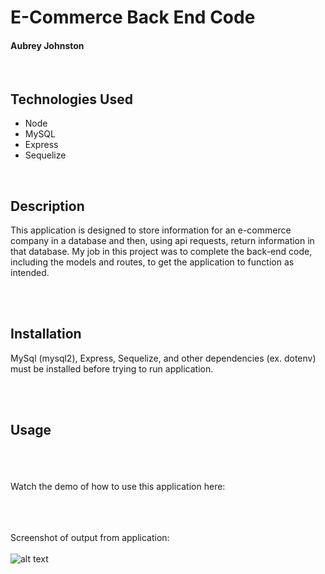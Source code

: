 # E-Commerce Back End Code 
#### Aubrey Johnston
<br>

## Technologies Used
<ul>
    <li>Node</li>
    <li>MySQL</li>
    <li>Express</li>
    <li>Sequelize</li>
</ul>    

<br>

## Description
This application is designed to store information for an e-commerce company in a database and then, using api requests, return information in that database. My job in this project was to complete the back-end code, including the models and routes, to get the application to function as intended. 

<br>

<br>

## Installation
MySql (mysql2), Express, Sequelize, and other dependencies (ex. dotenv) must be installed before trying to run application.  
<br>

<link>

<br>

## Usage
 

<br><br><br>
Watch the demo of how to use this application here: <br><br>


<br><br>
Screenshot of output from application: <br><br>
![alt text](images/readMePhoto.png)

<br>

